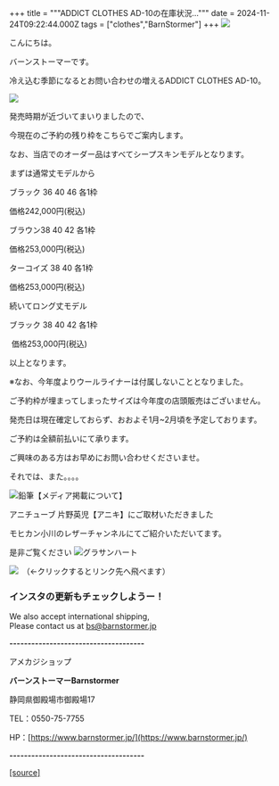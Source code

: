 +++
title = """ADDICT CLOTHES AD-10の在庫状況..."""
date = 2024-11-24T09:22:44.000Z
tags = ["clothes","BarnStormer"]
+++
[![](https://stat.ameba.jp/user_images/20231023/16/barnstormer-go/b2/03/p/o0420015015354743273.png)](https://ameblo.jp/barnstormer-go/entry-12825670498.html)

こんにちは。

バーンストーマーです。

冷え込む季節になるとお問い合わせの増えるADDICT CLOTHES AD-10。

[![](https://stat.ameba.jp/user_images/20241124/18/barnstormer-go/74/99/j/o0800120015513799353.jpg)](https://stat.ameba.jp/user_images/20241124/18/barnstormer-go/74/99/j/o0800120015513799353.jpg)

発売時期が近づいてまいりましたので、

今現在のご予約の残り枠をこちらでご案内します。

なお、当店でのオーダー品はすべてシープスキンモデルとなります。

まずは通常丈モデルから

ブラック 36 40 46 各1枠

価格242,000円(税込)

ブラウン38 40 42 各1枠

価格253,000円(税込)

ターコイズ 38 40 各1枠

価格253,000円(税込)

続いてロング丈モデル

ブラック 38 40 42 各1枠

 価格253,000円(税込)

以上となります。

※なお、今年度よりウールライナーは付属しないこととなりました。

ご予約枠が埋まってしまったサイズは今年度の店頭販売はございません。

発売日は現在確定しておらず、おおよそ1月~2月頃を予定しております。

ご予約は全額前払いにて承ります。

ご興味のある方はお早めにお問い合わせくださいませ。

それでは、また。。。。

![鉛筆](https://stat100.ameba.jp/blog/ucs/img/char/char3/519.png)【メディア掲載について】

アニチューブ 片野英児【アニキ】にご取材いただきました

モヒカン小川のレザーチャンネルにてご紹介いただいてます。

是非ご覧ください ![グラサンハート](https://stat100.ameba.jp/blog/ucs/img/char/char3/148.png)

[![](https://stat.ameba.jp/user_images/20230412/16/barnstormer-go/6a/23/p/o0108010815269242493.png)](https://www.instagram.com/barnstormer_daily/)　（←クリックするとリンク先へ飛べます）

### インスタの更新もチェックしようー！

We also accept international shipping,  
Please contact us at bs@barnstormer.jp

**\-------------------------------------**

アメカジショップ

**バーンストーマーBarnstormer**

静岡県御殿場市御殿場17

TEL：0550-75-7755

HP：[https://www.barnstormer.jp/](https://www.barnstormer.jp/)

**\-------------------------------------**

[[source]](https://ameblo.jp/barnstormer-go/entry-12876210687.html)
